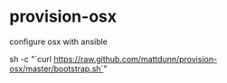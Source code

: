 provision-osx
=============

configure osx with ansible

sh -c "\`curl https://raw.github.com/mattdunn/provision-osx/master/bootstrap.sh`"
